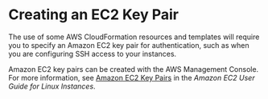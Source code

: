 # Creating an EC2 Key Pair<a name="cfn-console-create-keypair"></a>

The use of some AWS CloudFormation resources and templates will require you to specify an Amazon EC2 key pair for authentication, such as when you are configuring SSH access to your instances\.

Amazon EC2 key pairs can be created with the AWS Management Console\. For more information, see [Amazon EC2 Key Pairs](https://docs.aws.amazon.com/AWSEC2/latest/UserGuide/ec2-key-pairs.html) in the *Amazon EC2 User Guide for Linux Instances*\.
